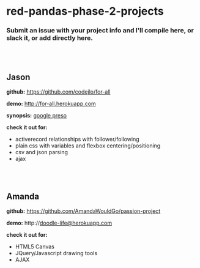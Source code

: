 # red-pandas-phase-2-projects
### Submit an issue with your project info and I'll compile here, or slack it, or add directly here.
<br>
<br>

## Jason
**github:** https://github.com/codejlo/for-all

**demo:** http://for-all.herokuapp.com

**synopsis:** [google preso](https://docs.google.com/presentation/d/1tGzFVWZA5N3c0AR6aWMrdxAN0TaLnJuUtKjDlWSYNdo/edit?usp=sharing)

**check it out for:**
* activerecord relationships with follower/following
* plain css with variables and flexbox centering/positioning
* csv and json parsing
* ajax
<br>
<br>

## Amanda
**github:** https://github.com/AmandaWouldGo/passion-project

**demo:** http://doodle-life@herokuapp.com

**check it out for:**

* HTML5 Canvas
* JQuery/Javascript drawing tools
* AJAX
<br>
<br>
